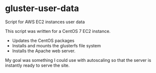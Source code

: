 
# gluster-user-data
Script for AWS EC2 instances user data

This script was written for a CentOS 7 EC2 instance.

* Updates the CentOS packages
* Installs and mounts the glusterfs file system
* Installs the Apache web server.

My goal was something I could use with autoscaling so that the server is instantly ready to serve the site.
